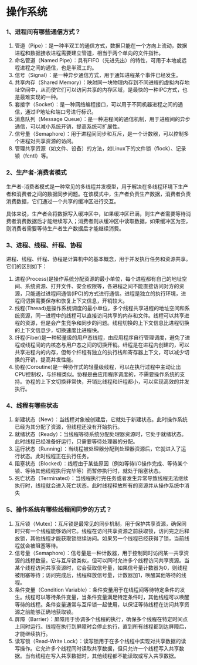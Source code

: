 # 操作系统

### 1、进程间有哪些通信方式？

1. 管道（Pipe）：是一种半双工的通信方式，数据只能在一个方向上流动，数据进程和数据接收进程需要建立管道，相当于两个单向的文件指针。
2. 命名管道（Named Pipe）：具有FIFO（先进先出）的特性，可用于本地或远程进程之间的通信，也是半双工的。
3. 信号（Signal）：是一种异步通信方式，用于通知进程某个事件已经发生。
4. 共享内存（Shared Memory）：映射同一块物理内存到不同进程的虚拟内存地址空间中，从而使它们可以访问共享的内存区域，是最快的一种IPC方式，也是最难实现的一种。
5. 套接字（Socket）：是一种网络编程接口，可以用于不同机器进程之间的通信，通过IP地址和端口号进行标识。
6. 消息队列（Message Queue）：是一种进程间的通信机制，用于进程间的异步通信，可以减小系统开销，提高系统可扩展性。
7. 信号量（Semaphore）：用于进程间同步和互斥，是一个计数器，可以控制多个进程对共享资源的访问。
8. 管理共享资源（如文件、设备）的方法，如Linux下的文件锁（flock）、记录锁（fcntl）等。

### 2、生产者-消费者模式

生产者-消费者模式是一种常见的多线程并发模型，用于解决在多线程环境下生产者和消费者之间的数据同步问题。在该模式中，生产者负责生产数据，消费者负责消费数据，它们通过一个共享的缓冲区进行交互。

具体来说，生产者会将数据写入缓冲区中，如果缓冲区已满，则生产者需要等待消费者消费数据后才能继续写入；消费者则从缓冲区中读取数据，如果缓冲区为空，则消费者需要等待生产者生产数据后才能继续消费。

### 3、进程、线程、纤程、协程

进程、线程、纤程、协程是计算机中的基本概念，用于并发执行任务和资源共享。它们的区别如下：

1. 进程(Process)是操作系统分配资源的最小单位，每个进程都有自己的地址空间、系统资源、打开文件、安全权限等，各进程之间不能直接访问对方的资源，只能通过进程间通信(IPC)的方式进行通信。进程是独立的执行环境，进程间切换需要保存和恢复上下文信息，开销较大。
2. 线程(Thread)是操作系统调度的最小单位，多个线程共享进程的地址空间和系统资源，同一进程中的线程可以直接访问共享的内存和文件。线程可以共享进程的资源，但是会产生竞争和同步的问题。线程切换的上下文信息比进程切换的上下文信息少，切换速度比进程快。
3. 纤程(Fiber)是一种轻量级的用户态线程，由应用程序自行管理调度，避免了进程或线程间的内核态与用户态之间的切换开销。纤程是在进程内创建的，可以共享进程内的内存，但每个纤程有独立的执行栈和寄存器上下文，可以减少切换的开销，提高并发性能。
4. 协程(Coroutine)是一种协作式的轻量级线程，可以在执行过程中主动让出CPU控制权，与纤程类似。协程是由应用程序调度的，不需要操作系统的支持。协程的上下文切换非常快，开销比线程和纤程都小，可以实现高效的并发执行。

### 4、线程有哪些状态

1. 新建状态（New）：当线程对象被创建后，它就处于新建状态。此时操作系统已经为其分配了资源，但线程还没有开始执行。
2. 就绪状态（Ready）：当线程等待系统分配处理器资源时，它处于就绪状态。此时线程已经准备好运行，只需要等待处理器的分配。
3. 运行状态（Running）：当线程被处理器分配到处理器资源后，它就进入了运行状态。此时线程正在执行任务。
4. 阻塞状态（Blocked）：线程由于某些原因（例如等待I/O操作完成、等待某个锁、等待其他线程执行完毕等）而暂停执行时，就处于阻塞状态。
5. 死亡状态（Terminated）：当线程执行完任务或者发生异常导致线程无法继续执行时，线程就会进入死亡状态。此时线程释放所有的资源并从操作系统中消失

### 5、操作系统有哪些线程间同步的方式？

1. 互斥锁（Mutex）：互斥锁是最常见的同步机制，用于保护共享资源，确保同时只有一个线程能够访问它。线程在访问共享资源之前获取锁，访问完之后释放锁，其他线程才能获取锁继续访问。如果另一个线程已经获得了锁，当前线程就会被阻塞等待。
2. 信号量（Semaphore）：信号量是一种计数器，用于控制同时访问某一共享资源的线程数量。它与互斥锁类似，但可以同时允许多个线程访问共享资源。当某个线程访问共享资源时，它会获取信号量，如果信号量计数器为0，则线程被阻塞等待；访问完成后，线程释放信号量，计数器加1，唤醒其他等待的线程。
3. 条件变量（Condition Variable）：条件变量用于在线程间等待特定条件的发生。线程可以等待条件变量，当条件变量满足特定条件时，其他线程可以唤醒等待的线程。条件变量通常与互斥锁一起使用，以保证等待线程在访问共享资源之前能够正确地获取锁。
4. 屏障（Barrier）：屏障用于协调多个线程的执行，确保多个线程在特定时间点上同时运行。线程在执行到屏障时会停止执行，直到所有线程都到达屏障后，才能继续执行。
5. 读写锁（Read-Write Lock）：读写锁用于在多个线程中实现对共享数据的读写操作。它允许多个线程同时读取共享数据，但只允许一个线程写入共享数据。当有线程在写入共享数据时，其他线程都不能读取或写入共享数据。